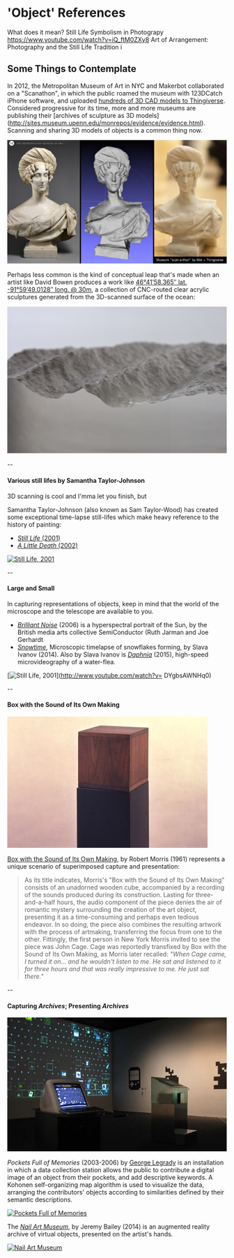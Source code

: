 
# 'Object' References


What does it mean? Still Life Symbolism in Photograpy
https://www.youtube.com/watch?v=iQ_ftM0ZXy8
Art of Arrangement: Photography and the Still Life Tradition i



## Some Things to Contemplate

In 2012, the Metropolitan Museum of Art in NYC and Makerbot collaborated on a "Scanathon", in which the public roamed the museum with 123DCatch iPhone software, and uploaded [hundreds of 3D CAD models to Thingiverse](http://www.thingiverse.com/met/designs). Considered progressive for its time, more and more museums are publishing their [archives of sculpture as 3D models] (http://sites.museum.upenn.edu/monrepos/evidence/evidence.html). Scanning and sharing 3D models of objects is a common thing now. 

![Metropolitan Museum of Art + Thingiverse: Scanathon](images/met-museum-scanathon.jpg)<br />

Perhaps less common is the kind of conceptual leap that's made when an artist like David Bowen produces a work like [46°41’58.365″ lat. -91°59’49.0128″ long. @ 30m](http://www.creativeapplications.net/objects/longitude-and-latitude-david-bowens-cnc-routed-sculptures-capture-the-waves/), a collection of CNC-routed clear acrylic sculptures generated from the 3D-scanned surface of the ocean: 

![David Bowen's Wave](images/bowen-wave.jpg)<br />


--

#### Various still lifes by Samantha Taylor-Johnson

3D scanning is cool and I'mma let you finish, but

Samantha Taylor-Johnson (also known as Sam Taylor-Wood) has created some exceptional time-lapse still-lifes which make heavy reference to the history of painting: 
* [*Still Life* (2001)](https://www.youtube.com/watch?v=pXPP8eUlEtk)
* [*A Little Death* (2002)](https://www.youtube.com/watch?v=01tx6u3lasM)

[![Still Life, 2001](http://img.youtube.com/vi/pXPP8eUlEtk/0.jpg)](http://www.youtube.com/watch?v=pXPP8eUlEtk)

--

#### Large and Small

In capturing representations of objects, keep in mind that the world of the microscope and the telescope are available to you.

* [*Brilliant Noise*](https://vimeo.com/1284717) (2006) is a hyperspectral portrait of the Sun, by the British media arts collective SemiConductor (Ruth Jarman and Joe Gerhardt
* *[Snowtime](https://vimeo.com/87342468)*, Microscopic timelapse of snowflakes forming, by Slava Ivanov (2014). Also by Slava Ivanov is *[Daphnia](https://vimeo.com/136739473)* (2015), high-speed microvideography of a water-flea.

[![Still Life, 2001](http://img.youtube.com/vi/DYgbsAWNHq0/0.jpg)](http://www.youtube.com/watch?v= DYgbsAWNHq0)<br />


--

#### Box with the Sound of Its Own Making

![Box with the Sound of Its Own Making](images/morris-box-1961.jpg)<br />

[Box with the Sound of Its Own Making](http://www.wikiart.org/en/robert-morris/box-with-the-sound-of-its-own-making-1961), by Robert Morris (1961) represents a unique scenario of superimposed capture and presentation: 

> As its title indicates, Morris's "Box with the Sound of Its Own Making" consists of an unadorned wooden cube, accompanied by a recording of the sounds produced during its construction. Lasting for three-and-a-half hours, the audio component of the piece denies the air of romantic mystery surrounding the creation of the art object, presenting it as a time-consuming and perhaps even tedious endeavor. In so doing, the piece also combines the resulting artwork with the process of artmaking, transferring the focus from one to the other. Fittingly, the first person in New York Morris invited to see the piece was John Cage. Cage was reportedly transfixed by Box with the Sound of Its Own Making, as Morris later recalled: *"When Cage came, I turned it on... and he wouldn't listen to me. He sat and listened to it for three hours and that was really impressive to me. He just sat there."*

--

#### Capturing *Archives*; Presenting *Archives*

![Pockets Full of Memories, by George Legrady](images/legrady.jpg)<br />

*Pockets Full of Memories* (2003-2006) by [George Legrady](http://pulse.mat.ucsb.edu/~g.legrady/) is an installation in which a data collection station allows the public to contribute a digital image of an object from their pockets, and add descriptive keywords. A Kohonen self-organizing map algorithm is used to visualize the data, arranging the contributors' objects according to similarities defined by their semantic descriptions.

[![Pockets Full of Memories](http://img.youtube.com/vi/W2eNTVVjC9g/0.jpg)](http://www.youtube.com/watch?v=W2eNTVVjC9g)<br />

The *[Nail Art Museum](https://www.youtube.com/watch?v=40pSU5ZM784&t=2m26s)*, by Jeremy Bailey (2014) is an augmented reality archive of virtual objects, presented on the artist's hands. 

[![Nail Art Museum](http://img.youtube.com/vi/40pSU5ZM784/0.jpg)](http://www.youtube.com/watch?v=40pSU5ZM784&t=2m26s)<br />


